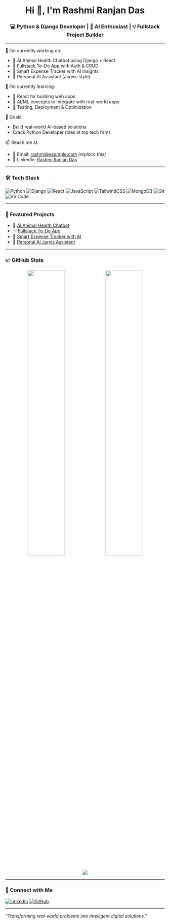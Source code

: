 <h1 align="center">Hi 👋, I'm Rashmi Ranjan Das</h1>
<h3 align="center">💻 Python & Django Developer | 🧠 AI Enthusiast | 💡 Fullstack Project Builder</h3>

---

🚀 I’m currently working on:
- 🐶 AI Animal Health Chatbot using Django + React
- 📝 Fullstack To-Do App with Auth & CRUD
- 💸 Smart Expense Tracker with AI Insights
- 🤖 Personal AI Assistant (Jarvis-style)

🌱 I’m currently learning:
- 📱 React for building web apps
- 🔬 AI/ML concepts to integrate with real-world apps
- 🧪 Testing, Deployment & Optimization

🎯 Goals:
- Build real-world AI-based solutions
- Crack Python Developer roles at top tech firms

📫 Reach me at:
- 📧 Email: rashmi@example.com *(replace this)*
- 🔗 LinkedIn: [Rashmi Ranjan Das](https://www.linkedin.com/in/rashmiranjan-das-89b914245/)

---

### 🛠️ Tech Stack

![Python](https://img.shields.io/badge/-Python-333333?style=flat&logo=python)
![Django](https://img.shields.io/badge/-Django-092E20?style=flat&logo=django)
![React](https://img.shields.io/badge/-React-20232A?style=flat&logo=react)
![JavaScript](https://img.shields.io/badge/-JavaScript-F7DF1E?style=flat&logo=javascript&logoColor=black)
![TailwindCSS](https://img.shields.io/badge/-Tailwind-38B2AC?style=flat&logo=tailwind-css)
![MongoDB](https://img.shields.io/badge/-MongoDB-47A248?style=flat&logo=mongodb)
![Git](https://img.shields.io/badge/-Git-F05032?style=flat&logo=git)
![VS Code](https://img.shields.io/badge/-VS%20Code-007ACC?style=flat&logo=visual-studio-code)

---

### 🚀 Featured Projects

- 🧠 [AI Animal Health Chatbot](https://github.com/DRashmiRanjan/ai-animal-health-chatbot)
- ✅ [Fullstack To-Do App](https://github.com/DRashmiRanjan/fullstack-todo-app)
- 💸 [Smart Expense Tracker with AI](https://github.com/DRashmiRanjan/ai-expense-tracker)
- 🤖 [Personal AI Jarvis Assistant](https://github.com/DRashmiRanjan/personal-ai-jarvis)

---

### 📈 GitHub Stats

<p align="center">
  <img width="48%" src="https://github-readme-stats.vercel.app/api?username=DRashmiRanjan&show_icons=true&theme=radical" />
  <img width="48%" src="https://github-readme-streak-stats.herokuapp.com/?user=DRashmiRanjan&theme=radical" />
</p>

<p align="center">
  <img src="https://github-readme-stats.vercel.app/api/top-langs/?username=DRashmiRanjan&layout=compact&theme=radical" />
</p>

---

### 🔗 Connect with Me

[![LinkedIn](https://img.shields.io/badge/-LinkedIn-0077B5?style=flat&logo=linkedin)](https://www.linkedin.com/in/rashmiranjan-das-89b914245/)
[![GitHub](https://img.shields.io/badge/-GitHub-181717?style=flat&logo=github)](https://github.com/DRashmiRanjan)

---

_“Transforming real-world problems into intelligent digital solutions.”_

